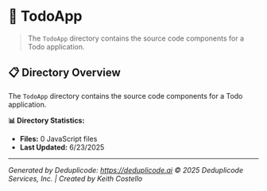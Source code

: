 # 📁 TodoApp

> The `TodoApp` directory contains the source code components for a Todo application.

## 📋 Directory Overview

The `TodoApp` directory contains the source code components for a Todo application.

**📊 Directory Statistics:**
- **Files:** 0 JavaScript files
- **Last Updated:** 6/23/2025

---

*Generated by Deduplicode: https://deduplicode.ai*
*© 2025 Deduplicode Services, Inc. | Created by Keith Costello*
